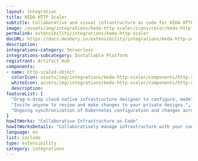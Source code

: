```yaml
---
layout: integration
title: KEDA HTTP Scaler
subtitle: Collaborative and visual infrastructure as code for KEDA HTTP Scaler
image: /assets/img/integrations/keda-http-scaler/icons/color/keda-http-scaler-color.svg
permalink: extensibility/integrations/keda-http-scaler
docURL: https://docs.meshery.io/extensibility/integrations/keda-http-scaler
description: 
integrations-category: Serverless
integrations-subcategory: Installable Platform
registrant: Artifact Hub
components: 
- name: http-scaled-object
  colorIcon: assets/img/integrations/keda-http-scaler/components/http-scaled-object/icons/color/http-scaled-object-color.svg
  whiteIcon: assets/img/integrations/keda-http-scaler/components/http-scaled-object/icons/white/http-scaled-object-white.svg
  description: 
featureList: [
  "Drag-n-drop cloud native infrastructure designer to configure, model, and deploy your workloads.",
  "Invite anyone to review and make changes to your private designs.",
  "Ongoing synchronization of Kubernetes configuration and changes across any number of clusters."
]
howItWorks: "Collaborative Infrastructure as Code"
howItWorksDetails: "Collaboratively manage infrastructure with your coworkers synchronously sharing the same designs."
language: en
list: include
type: extensibility
category: integrations
---
```


